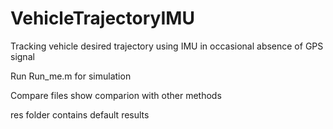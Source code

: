 # VehicleTrajectoryIMU
Tracking vehicle desired trajectory using IMU in occasional absence of GPS signal

Run Run_me.m for simulation

Compare files show comparion with other methods

res folder contains default results
